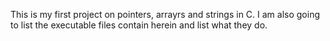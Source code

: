 This is my first project on pointers, arrayrs and strings in C.
I am also going to list the executable files contain herein and list what they do.

